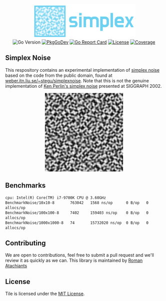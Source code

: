 <p align="center">
<img width="330" height="110" src=".github/logo.png" border="0" alt="kelindar/smutex">
<br>

<img src="https://img.shields.io/github/go-mod/go-version/kelindar/simplex" alt="Go Version">
<a href="https://pkg.go.dev/github.com/kelindar/simplex"><img src="https://pkg.go.dev/badge/github.com/kelindar/simplex" alt="PkgGoDev"></a>
<a href="https://goreportcard.com/report/github.com/kelindar/simplex"><img src="https://goreportcard.com/badge/github.com/kelindar/simplex" alt="Go Report Card"></a>
<a href="https://opensource.org/licenses/MIT"><img src="https://img.shields.io/badge/License-MIT-blue.svg" alt="License"></a>
<a href="https://coveralls.io/github/kelindar/simplex"><img src="https://coveralls.io/repos/github/kelindar/simplex/badge.svg" alt="Coverage"></a>
</p>

## Simplex Noise

This respository contains an experimental implementation of [simplex noise](https://weber.itn.liu.se/~stegu/simplexnoise/simplexnoise.pdf) based on the code from the public domain, found at [weber.itn.liu.se/~stegu/simplexnoise](https://weber.itn.liu.se/~stegu/simplexnoise/SimplexNoise.java). Note that this is not the genuine implementation of [Ken Perlin's simplex noise](https://mrl.cs.nyu.edu/~perlin/noise/) presented at SIGGRAPH 2002.

<p align="center">
<img width="250" height="250" src="fixtures/500.png" border="0" alt="kelindar/simplex">
</p>

## Benchmarks

```
cpu: Intel(R) Core(TM) i7-9700K CPU @ 3.60GHz
BenchmarkNoise/10x10-8       763042   1568 ns/op      0 B/op   0 allocs/op
BenchmarkNoise/100x100-8     7402     159403 ns/op    0 B/op   0 allocs/op
BenchmarkNoise/1000x1000-8   74       15732020 ns/op  0 B/op   0 allocs/op
```

## Contributing

We are open to contributions, feel free to submit a pull request and we'll review it as quickly as we can. This library is maintained by [Roman Atachiants](https://www.linkedin.com/in/atachiants/)

## License

Tile is licensed under the [MIT License](LICENSE.md).
